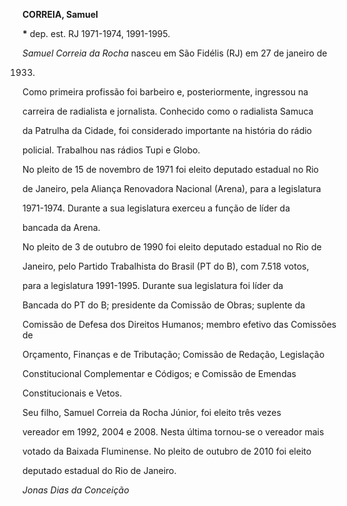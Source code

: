 **CORREIA, Samuel**



**\*** dep. est. RJ 1971-1974, 1991-1995.



*Samuel Correia da Rocha* nasceu em São Fidélis (RJ) em 27 de janeiro de

1933.



Como primeira profissão foi barbeiro e, posteriormente, ingressou na

carreira de radialista e jornalista. Conhecido como o radialista Samuca

da Patrulha da Cidade, foi considerado importante na história do rádio

policial. Trabalhou nas rádios Tupi e Globo.



No pleito de 15 de novembro de 1971 foi eleito deputado estadual no Rio

de Janeiro, pela Aliança Renovadora Nacional (Arena), para a legislatura

1971-1974. Durante a sua legislatura exerceu a função de líder da

bancada da Arena.



No pleito de 3 de outubro de 1990 foi eleito deputado estadual no Rio de

Janeiro, pelo Partido Trabalhista do Brasil (PT do B), com 7.518 votos,

para a legislatura 1991-1995. Durante sua legislatura foi líder da

Bancada do PT do B; presidente da Comissão de Obras; suplente da

Comissão de Defesa dos Direitos Humanos; membro efetivo das Comissões de

Orçamento, Finanças e de Tributação; Comissão de Redação, Legislação

Constitucional Complementar e Códigos; e Comissão de Emendas

Constitucionais e Vetos.



Seu filho, Samuel Correia da Rocha Júnior, foi eleito três vezes

vereador em 1992, 2004 e 2008. Nesta última tornou-se o vereador mais

votado da Baixada Fluminense. No pleito de outubro de 2010 foi eleito

deputado estadual do Rio de Janeiro.



*Jonas Dias da Conceição*




